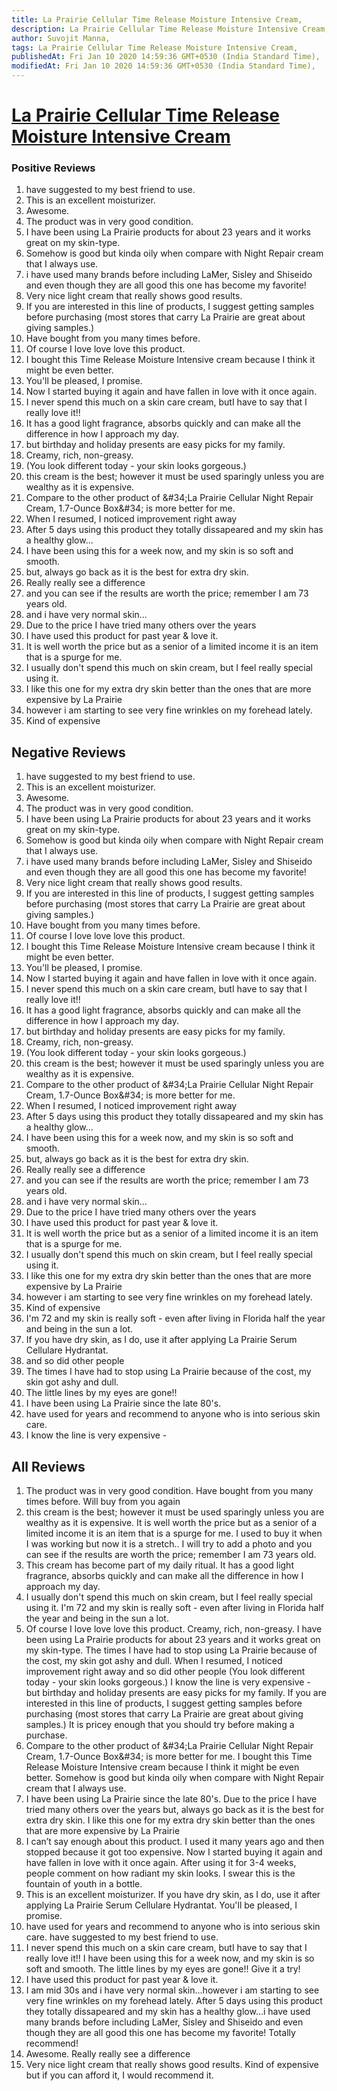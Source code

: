 ```yaml
---
title: La Prairie Cellular Time Release Moisture Intensive Cream,
description: La Prairie Cellular Time Release Moisture Intensive Cream,
author: Suvojit Manna,
tags: La Prairie Cellular Time Release Moisture Intensive Cream,
publishedAt: Fri Jan 10 2020 14:59:36 GMT+0530 (India Standard Time),
modifiedAt: Fri Jan 10 2020 14:59:36 GMT+0530 (India Standard Time),
---
```


# [La Prairie Cellular Time Release Moisture Intensive Cream](https://products.checkmycream.com/products/La-Prairie-Cellular-Time-Release-Moisture-Intensive-Cream.html)

### Positive Reviews

<ol>
      <li>have suggested to my best friend to use.</li>
      <li>This is an excellent moisturizer.</li>
      <li>Awesome.  </li>
      <li>The product was in very good condition.  </li>
      <li>I have been using La Prairie products for about 23 years and it works great on my skin-type.</li>
      <li>Somehow is good but kinda oily when compare with Night Repair cream that I always use.</li>
      <li>i have used many brands before including LaMer, Sisley and Shiseido and even though they are all good this one has become my favorite!</li>
      <li>Very nice light cream that really shows good results.  </li>
      <li>If you are interested in this line of products, I suggest getting samples before purchasing (most stores that carry La Prairie are great about giving samples.)</li>
      <li>Have bought from you many times before.  </li>
      <li>Of course I love love love this product.</li>
      <li>I bought this Time Release Moisture Intensive cream because I think it might be even better.</li>
      <li>You&#x27;ll be pleased, I promise.</li>
      <li>Now I started buying it again and have fallen in love with it once again.</li>
      <li>I never spend this much on a skin care cream, butI have to say that I really love it!!</li>
      <li>It has a good light fragrance, absorbs quickly and can make all the difference in how I approach my day.</li>
      <li>but birthday and holiday presents are easy picks for my family.</li>
      <li>Creamy, rich, non-greasy.</li>
      <li>(You look different today - your skin looks gorgeous.)</li>
      <li>this cream is the best; however it must be used sparingly unless you are wealthy as it is expensive.</li>
      <li>Compare to the other product of &amp;#34;La Prairie Cellular Night Repair Cream, 1.7-Ounce Box&amp;#34; is more better for me.</li>
      <li>When I resumed, I noticed improvement right away</li>
      <li>After 5 days using this product they totally dissapeared and my skin has a healthy glow...</li>
      <li>I have been using this for a week now, and my skin is so soft and smooth.</li>
      <li>but, always go back as it is the best for extra dry skin.  </li>
      <li>Really really see a difference</li>
      <li>and you can see if the results are worth the price; remember I am 73 years old.</li>
      <li>and i have very normal skin...</li>
      <li>Due to the price I have tried many others over the years</li>
      <li>I have used this product for past year &amp; love it.</li>
      <li>It is well worth the price but as a senior of a limited income it is an item that is a spurge for me.</li>
      <li>I usually don&#x27;t spend this much on skin cream, but I feel really special using it.  </li>
      <li>I like this one for my extra dry skin better than the ones that are more expensive by La Prairie</li>
      <li>however i am starting to see very fine wrinkles on my forehead lately.</li>
      <li>Kind of expensive</li>
</ol>


<h2>Negative Reviews</h2>
<ol>
<li> have suggested to my best friend to use.</li>
<li> This is an excellent moisturizer.</li>
<li> Awesome.  </li>
<li> The product was in very good condition.  </li>
<li> I have been using La Prairie products for about 23 years and it works great on my skin-type.</li>
<li> Somehow is good but kinda oily when compare with Night Repair cream that I always use.</li>
<li> i have used many brands before including LaMer, Sisley and Shiseido and even though they are all good this one has become my favorite!</li>
<li> Very nice light cream that really shows good results.  </li>
<li> If you are interested in this line of products, I suggest getting samples before purchasing (most stores that carry La Prairie are great about giving samples.)</li>
<li> Have bought from you many times before.  </li>
<li> Of course I love love love this product.</li>
<li> I bought this Time Release Moisture Intensive cream because I think it might be even better.</li>
<li> You&#x27;ll be pleased, I promise.</li>
<li> Now I started buying it again and have fallen in love with it once again.</li>
<li> I never spend this much on a skin care cream, butI have to say that I really love it!!</li>
<li> It has a good light fragrance, absorbs quickly and can make all the difference in how I approach my day.</li>
<li> but birthday and holiday presents are easy picks for my family.</li>
<li> Creamy, rich, non-greasy.</li>
<li> (You look different today - your skin looks gorgeous.)</li>
<li> this cream is the best; however it must be used sparingly unless you are wealthy as it is expensive.</li>
<li> Compare to the other product of &amp;#34;La Prairie Cellular Night Repair Cream, 1.7-Ounce Box&amp;#34; is more better for me.</li>
<li> When I resumed, I noticed improvement right away</li>
<li> After 5 days using this product they totally dissapeared and my skin has a healthy glow...</li>
<li> I have been using this for a week now, and my skin is so soft and smooth.</li>
<li> but, always go back as it is the best for extra dry skin.  </li>
<li> Really really see a difference</li>
<li> and you can see if the results are worth the price; remember I am 73 years old.</li>
<li> and i have very normal skin...</li>
<li> Due to the price I have tried many others over the years</li>
<li> I have used this product for past year &amp; love it.</li>
<li> It is well worth the price but as a senior of a limited income it is an item that is a spurge for me.</li>
<li> I usually don&#x27;t spend this much on skin cream, but I feel really special using it.  </li>
<li> I like this one for my extra dry skin better than the ones that are more expensive by La Prairie</li>
<li> however i am starting to see very fine wrinkles on my forehead lately.</li>
<li> Kind of expensive</li>
<li> I&#x27;m 72 and my skin is really soft - even after living in Florida half the year and being in the sun a lot.</li>
<li> If you have dry skin, as I do, use it after applying La Prairie Serum Cellulare Hydrantat.</li>
<li> and so did other people</li>
<li> The times I have had to stop using La Prairie because of the cost, my skin got ashy and dull.</li>
<li> The little lines by my eyes are gone!!</li>
<li> I have been using La Prairie since the late 80&#x27;s.  </li>
<li> have used for years and recommend to anyone who is into serious skin care.  </li>
<li> I know the line is very expensive -</li>
</ol>

<h2>All Reviews</h2>

<ol>
    <li> The product was in very good condition.  Have bought from you many times before.  Will buy from you again</li>
    <li> this cream is the best; however it must be used sparingly unless you are wealthy as it is expensive. It is well worth the price but as a senior of a limited income it is an item that is a spurge for me. I used to buy it when I was working but now it is a stretch.. I will try to add a photo and you can see if the results are worth the price; remember I am 73 years old.</li>
    <li> This cream has become part of my daily ritual.  It has a good light fragrance, absorbs quickly and can make all the difference in how I approach my day.</li>
    <li> I usually don&#x27;t spend this much on skin cream, but I feel really special using it.  I&#x27;m 72 and my skin is really soft - even after living in Florida half the year and being in the sun a lot.</li>
    <li> Of course I love love love this product. Creamy, rich, non-greasy. I have been using La Prairie products for about 23 years and it works great on my skin-type. The times I have had to stop using La Prairie because of the cost, my skin got ashy and dull. When I resumed, I noticed improvement right away and so did other people (You look different today - your skin looks gorgeous.) I know the line is very expensive - but birthday and holiday presents are easy picks for my family. If you are interested in this line of products, I suggest getting samples before purchasing (most stores that carry La Prairie are great about giving samples.) It is pricey enough that you should try before making a purchase.</li>
    <li> Compare to the other product of &amp;#34;La Prairie Cellular Night Repair Cream, 1.7-Ounce Box&amp;#34; is more better for me. I bought this Time Release Moisture Intensive cream because I think it might be even better. Somehow is good but kinda oily when compare with Night Repair cream that I always use.</li>
    <li> I have been using La Prairie since the late 80&#x27;s.  Due to the price I have tried many others over the years but, always go back as it is the best for extra dry skin.  I like this one for my extra dry skin better than the ones that are more expensive by La Prairie</li>
    <li> I can’t say enough about this product. I used it many years ago and then stopped because it got too expensive. Now I started buying it again and have fallen in love with it once again. After using it for 3-4 weeks, people comment on how radiant my skin looks. I swear this is the fountain of youth in a bottle.</li>
    <li> This is an excellent moisturizer. If you have dry skin, as I do, use it after applying La Prairie Serum Cellulare Hydrantat. You&#x27;ll be pleased, I promise.</li>
    <li> have used for years and recommend to anyone who is into serious skin care.  have suggested to my best friend to use.</li>
    <li> I never spend this much on a skin care cream, butI have to say that I really love it!! I have been using this for a week now, and my skin is so soft and smooth. The little lines by my eyes are gone!! Give it a try!</li>
    <li> I have used this product for past year &amp; love it.</li>
    <li> I am mid 30s and i have very normal skin...however i am starting to see very fine wrinkles on my forehead lately. After 5 days using this product they totally dissapeared and my skin has a healthy glow...i have used many brands before including LaMer, Sisley and Shiseido and even though they are all good this one has become my favorite! Totally recommend!</li>
    <li> Awesome.  Really really see a difference</li>
    <li> Very nice light cream that really shows good results.  Kind of expensive but if you can afford it, I would recommend it.</li>
</ol>




